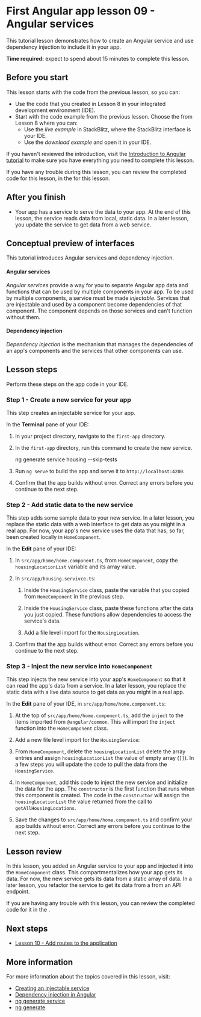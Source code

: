 # First Angular app lesson 09 - Angular services
This tutorial lesson demonstrates how to create an Angular service and use dependency injection to include it in your app.

**Time required:** expect to spend about 15 minutes to complete this lesson.

## Before you start

This lesson starts with the code from the previous lesson, so you can:

*   Use the code that you created in Lesson 8 in your integrated development environment (IDE).
*   Start with the code example from the previous lesson. Choose the <live-example name="first-app-lesson-08"></live-example> from Lesson 8 where you can:
    *   Use the *live example* in StackBlitz, where the StackBlitz interface is your IDE.
    *   Use the *download example* and open it in your IDE.

If you haven't reviewed the introduction, visit the [Introduction to Angular tutorial](tutorial/first-app) to make sure you have everything you need to complete this lesson.

If you have any trouble during this lesson, you can review the completed code for this lesson, in the <live-example></live-example> for this lesson.

## After you finish

*  Your app has a service to serve the data to your app.
   At the end of this lesson, the service reads data from local, static data.
   In a later lesson, you update the service to get data from a web service.

## Conceptual preview of interfaces

This tutorial introduces Angular services and dependency injection.

<!-- markdownLint-disable MD001 -->

#### Angular services

*Angular services* provide a way for you to separate Angular app data and functions that can be used by multiple components in your app.
To be used by multiple components, a service must be made *injectable*.
Services that are injectable and used by a component become dependencies of that component.
The component depends on those services and can't function without them.

#### Dependency injection

*Dependency injection* is the mechanism that manages the dependencies of an app's components and the services that other components can use.

## Lesson steps

Perform these steps on the app code in your IDE.

### Step 1 - Create a new service for your app

This step creates an injectable service for your app.

In the **Terminal** pane of your IDE:

1.  In your project directory, navigate to the `first-app` directory.
1.  In the `first-app` directory, run this command to create the new service.

    <code-example format="shell" language="shell">

    ng generate service housing --skip-tests

    </code-example>

1.  Run `ng serve` to build the app and serve it to `http://localhost:4200`.
1.  Confirm that the app builds without error.
    Correct any errors before you continue to the next step.

### Step 2 - Add static data to the new service

This step adds some sample data to your new service.
In a later lesson, you replace the static data with a web interface to get data as you might in a real app.
For now, your app's new service uses the data that has, so far, been created locally in `HomeComponent`.

In the **Edit** pane of your IDE:

1.  In `src/app/home/home.component.ts`, from `HomeComponent`, copy the `housingLocationList` variable and its array value.
1.  In `src/app/housing.servivce.ts`:
    1.  Inside the `HousingService` class, paste the variable that you copied from `HomeComponent` in the previous step.
    1.  Inside the `HousingService` class, paste these functions after the data you just copied.
        These functions allow dependencies to access the service's data.

        <code-example header="Service functions in src/app/housing.service.ts" path="first-app-lesson-09/src/app/housing.service.ts" region="service-functions"></code-example>

    1.  Add a file level import for the `HousingLocation`.

        <code-example header="Import HousingLocation type in  src/app/housing.service.ts" path="first-app-lesson-09/src/app/housing.service.ts" region="import-housing-location"></code-example>

1.  Confirm that the app builds without error.
    Correct any errors before you continue to the next step.

### Step 3 - Inject the new service into `HomeComponent`

This step injects the new service into your app's `HomeComponent` so that it can read the app's data from a service.
In a later lesson, you replace the static data with a live data source to get data as you might in a real app.

In the **Edit** pane of your IDE, in `src/app/home/home.component.ts`:

1.  At the top of `src/app/home/home.component.ts`, add the `inject` to the items imported from `@angular/common`. This will import the `inject` function into the `HomeComponent` class.

    <code-example header="Update to src/app/home/home.component.ts" path="first-app-lesson-09/src/app/home/home.component.ts" region="import-inject"></code-example>

1.  Add a new file level import for the `HousingService`:

    <code-example header="Add import to src/app/home/home.component.ts" path="first-app-lesson-09/src/app/home/home.component.ts" region="import-service"></code-example>

1.  From `HomeComponent`, delete the `housingLocationList` delete the array entries and assign `housingLocationList` the value of empty array (`[]`). In a few steps you will update the code to pull the data from the `HousingService`.

1.  In `HomeComponent`, add this code to inject the new service and initialize the data for the app. The `constructor` is the first function that runs when this component is created. The code in the `constructor` will assign the `housingLocationList` the value returned from the call to `getAllHousingLocations`.

    <code-example header="Initialize data from service in src/app/home/home.component.ts" path="first-app-lesson-09/src/app/home/home.component.ts" region="use-new-service"></code-example>

1.  Save the changes to `src/app/home/home.component.ts` and confirm your app builds without error.
    Correct any errors before you continue to the next step.

## Lesson review

In this lesson, you added an Angular service to your app and injected it into the `HomeComponent` class.
This compartmentalizes how your app gets its data.
For now, the new service gets its data from a static array of data.
In a later lesson, you refactor the service to get its data from a from an API endpoint.

If you are having any trouble with this lesson, you can review the completed code for it in the <live-example></live-example>.

## Next steps

*  [Lesson 10 - Add routes to the application](tutorial/first-app/first-app-lesson-10)

## More information

For more information about the topics covered in this lesson, visit:

<!-- vale Angular.Google_WordListSuggestions = NO -->

*  [Creating an injectable service](guide/creating-injectable-service)
*  [Dependency injection in Angular](guide/dependency-injection-overview)
*  [ng generate service](cli/generate#service)
*  [ng generate](cli/generate)

